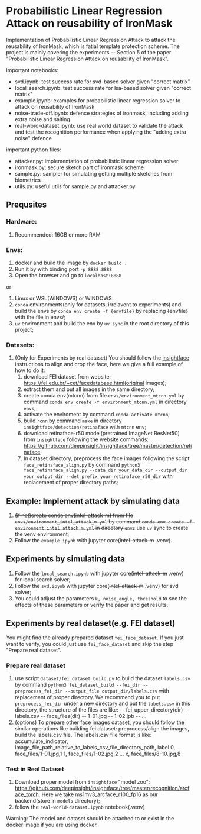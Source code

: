 # Probabilistic Linear Regression Attack on reusability of IronMask 

Implementation of Probabilistic Linear Regression Attack to attack the reusability of IronMask, which is fatial template protection scheme. The project is mainly covering the experiments -- Section 5 of the paper "Probabilistic Linear Regression Attack on reusability of IronMask".


important notebooks:
- svd.ipynb:  test success rate for svd-based solver given "correct matrix"
- local_search.ipynb: test success rate for lsa-based solver given "correct matrix"
- example.ipynb: examples for probabilistic linear regression solver to attack on reusability of IronMask 
- noise-trade-off.ipynb: defence strategies of ironmask, including adding extra noise and salting
- real-word-dataset.ipynb: use real world dataset to validate the attack and test the recognition performance when applying the "adding extra noise" defence

important python files:
- attacker.py: implementation of probabilistic linear regression solver
- ironmask.py: secure sketch part of ironmask scheme
- sample.py: sampler for simulating getting multiple sketches from biometrics
- utils.py: useful utils for sample.py and attacker.py

## Prequsites

### Hardware:
1. Recommended: 16GB or more RAM

### Envs:

1. docker and build the image by `docker build .`
2. Run it by with binding port `-p 8888:8888`
3. Open the browser and go to `localhost:8888`

or

1. Linux or WSL(WINDOWS) or WINDOWS
2. `conda` environments(only for datasets, irrelavent to experiments) and build the envs by `conda env create -f {envfile}` by replacing {envfile} with the file in envs/;
3. `uv` environment and build the env by `uv sync` in the root directory of this project;

### Datasets:
1. (Only for Experiments by real dataset) You should follow the [insightface](https://github.com/deepinsight/insightface/tree/master/detection/retinaface) instructions to align and crop the face, here we give a full example of how to do it:
   1. download FEI dataset from website: https://fei.edu.br/~cet/facedatabase.html(original images); 
   2. extract them and put all images in the same directory;
   3. create conda env(mtcnn) from file `envs/environment_mtcnn.yml` by command `conda env create -f environment_mtcnn.yml` in directory `envs`;
   4. activate the enviroment by command `conda activate mtcnn`;
   5. build `rcnn` by command `make` in directory `insightface/detection/retinaface` with `mtcnn` env;
   6. download retinaface-r50 model(pretrained ImageNet ResNet50) from `insightface` following the website commands: https://github.com/deepinsight/insightface/tree/master/detection/retinaface
   7. In dataset directory, preprocess the face images following the script `face_retinaface_align.py` by command `python3 face_retinaface_align.py --data_dir your_data_dir --output_dir your_output_dir --det_prefix your_retinaface_r50_dir` with replacement of proper directory paths;

## Example: Implement attack by simulating data
1. ~~(if not)create conda env(intel-attack-m) from file `envs/environment_intel_attack_m.yml` by command `conda env create -f environment_intel_attack_m.yml` in directory `envs`~~ use `uv` sync to create the venv environment;
2. Follow the `example.ipynb` with jupyter core(~~intel-attack-m~~ .venv).

## Experiments by simulating data
1. Follow the `local_search.ipynb` with jupyter core(~~intel-attack-m~~ .venv) for local search solver;
2. Follow the `svd.ipynb` with jupyter core(~~intel-attack-m~~ .venv) for svd solver;
3. You could adjust the parameters `k, noise_angle, threshold` to see the
effects of these parameters or verify the paper and get results.

## Experiments by real dataset(e.g. FEI dataset)

You might find the already prepared dataset `fei_face_dataset`. If you just want to verify, you could just use `fei_face_dataset` and skip the step "Prepare real dataset".

### Prepare real dataset


1. use script `dataset/fei_dataset_build.py` to build the dataset `labels.csv` by command `python3 fei_dataset_build --fei_dir --preprocess_fei_dir --output_file output_dir/labels.csv` with replacement of proper directory. We recommend you to put `preprocess_fei_dir` under a new directory and put the `labels.csv` in this directory, the structure of the files are like:
    -- fei_upper_directory(dir)
       -- labels.csv
       -- face_files(dir)
          -- 1-01.jpg
          -- 1-02.jpb
          -- ...
2. (options) To prepare other face images dataset, you should follow the similar operations like building fei dataset: preprocess/align the images, build the labels.csv file. The labels.csv file format is like:
    accumulate_indicator, image_file_path_relative_to_labels_csv_file_directory_path, label
    0, face_files/1-01.jpg,1
    1, face_files/1-02.jpg,2
    ...
    x, face_files/8-10.jpg,8

### Test in Real Dataset
1. Download proper model from `insightface` "model zoo": https://github.com/deepinsight/insightface/tree/master/recognition/arcface_torch. Here we take ms1mv3_arcface_r100_fp16 as our backend(store in `models` directory);
2. follow the `real-world-dataset.ipynb` notebook(.venv)
   
Warning: The model and dataset should be attached to or exist in the docker image if you are using docker.